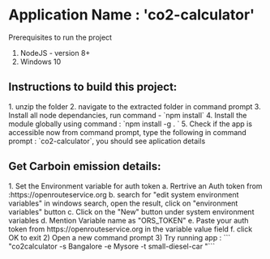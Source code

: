 <h1>Application Name :  'co2-calculator'</h1>

Prerequisites to run the project
1) NodeJS - version 8+
2) Windows 10 


<h2>Instructions to build this project:</h2>
1. unzip the folder
2. navigate to the  extracted folder  in command prompt 
3. Install all node dependancies, run command - `npm install`
4. Install the module globally using command :  `npm install -g . `
5. Check if the app is accessible now from command prompt, type the following in command prompt : `co2-calculator`, you should see aplication details

<h2>Get Carboin emission details:</h2>
1. Set the Environment variable for auth token 
    a. Rertrive an Auth token from :https://openrouteservice.org
    b. search for "edit system  environment variables" in windows search, open the result, click on "environment variables" button 
    c. Click on the "New" button under  system environment variables
    d. Mention Variable name as "ORS_TOKEN"
    e. Paste your auth token from https://openrouteservice.org in the variable value field
    f. click OK to exit
2) Open a new command prompt 
3) Try running app : ``` "co2calculator -s Bangalore   -e Mysore  -t small-diesel-car "```
